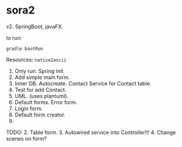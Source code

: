 # sora2

v2. SpringBoot, javaFX.

to run:

`gradle bootRun`


Resources: `native2ascii`

1. Only run. Spring init.
2. Add simple main form.
3. Inner DB. Autocreate. Contact Service for Contact table.
4. Test for add Contact.
5. UML. (uses plantuml).
6. Default forms. Error form.
7. Login form.
8. Default form creator.
9. 



TODO:
2. Table form.
3. Autowired service into Controller!!!
4. Change scenes on form?